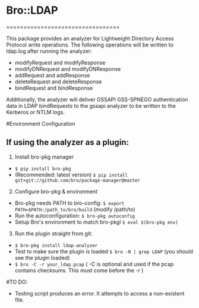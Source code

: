 # Bro::LDAP
=================================

This package provides an analyzer for Lightweight Directory Access Protocol write operations.  The following operations will be written to ldap.log after running the analyzer:

* modifyRequest and modifyResponse
* modifyDNRequest and modifyDNResponse
* addRequest and addResponse
* deleteRequest and deleteResponse
* bindRequest and bindResponse

Additionally, the analyzer will deliver GSSAPI GSS-SPNEGO authentication data in LDAP bindRequests to the gssapi analyzer to be written to the Kerberos or NTLM logs.

#Environment Configuration
## If using the analyzer as a plugin:
1. Install bro-pkg manager

* `$ pip install bro-pkg`
* (Recommended: latest version) `$ pip install git+git://github.com/bro/package-manager@master`

2. Configure bro-pkg & environment

* Bro-pkg needs PATH to bro-config:  `$ export PATH=$PATH:/path_to/bro/build` (modify /path/to)
* Run the autoconfiguration:  `$ bro-pkg autoconfig`
* Setup Bro's environment to match bro-pkgl  `$ eval $(bro-pkg env)`

3. Run the plugin straight from git:
* `$ bro-pkg install ldap-analyzer`
* Test to make sure the plugin is loaded `$ bro -N | grep LDAP` (you should see the plugin loaded)
* `$ bro -C -r your_ldap.pcap` ( -C is optional and used if the pcap contains checksums.  This must come before the -r )

#TO DO:
* Testing script produces an error.  It attempts to access a non-existent file.
